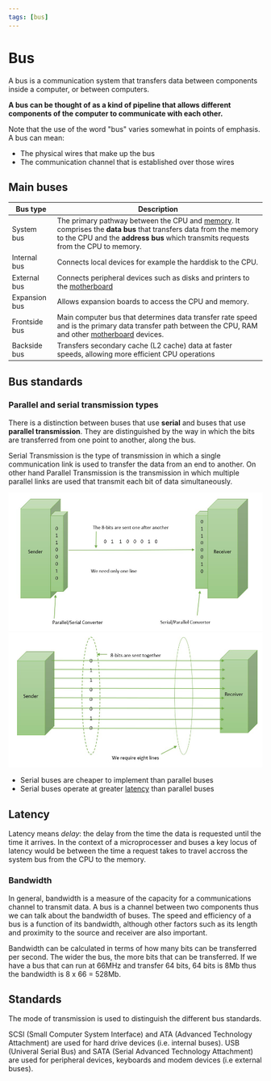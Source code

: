 ```yaml
---
tags: [bus]
---
```


# Bus

A bus is a communication system that transfers data between components inside a
computer, or between computers.

**A bus can be thought of as a kind of pipeline that allows different components
of the computer to communicate with each other.**

Note that the use of the word "bus" varies somewhat in points of emphasis. A bus
can mean:

- The physical wires that make up the bus
- The communication channel that is established over those wires

## Main buses

| Bus type      | Description                                                                                                                                                                                                                                      |
| ------------- | ------------------------------------------------------------------------------------------------------------------------------------------------------------------------------------------------------------------------------------------------ |
| System bus    | The primary pathway between the CPU and [memory](Memory.md). It comprises the **data bus** that transfers data from the memory to the CPU and the **address bus** which transmits requests from the CPU to memory. |
| Internal bus  | Connects local devices for example the harddisk to the CPU.                                                                                                                                                                                      |
| External bus  | Connects peripheral devices such as disks and printers to the [motherboard](Motherboard.md)                                                                                                                            |
| Expansion bus | Allows expansion boards to access the CPU and memory.                                                                                                                                                                                            |
| Frontside bus | Main computer bus that determines data transfer rate speed and is the primary data transfer path between the CPU, RAM and other [motherboard](Motherboard.md) devices.                                                 |
| Backside bus  | Transfers secondary cache (L2 cache) data at faster speeds, allowing more efficient CPU operations                                                                                                                                               |

## Bus standards

### Parallel and serial transmission types

There is a distinction between buses that use **serial** and buses that use
**parallel transmission**. They are distinguished by the way in which the bits
are transferred from one point to another, along the bus.

Serial Transmission is the type of transmission in which a single communication
link is used to transfer the data from an end to another. On other hand Parallel
Transmission is the transmission in which multiple parallel links are used that
transmit each bit of data simultaneously.

<img src="../img/serial-transmission.jpg" width="800px"/>
<img src="../img/parallel-transmission.jpg" width="800px"/>

- Serial buses are cheaper to implement than parallel buses
- Serial buses operate at greater
  [latency](Bus.md#latency) than parallel buses

## Latency

Latency means _delay_: the delay from the time the data is requested until the
time it arrives. In the context of a microprocesser and buses a key locus of
latency would be between the time a request takes to travel accross the system
bus from the CPU to the memory.

### Bandwidth

In general, bandwidth is a measure of the capacity for a communications channel
to transmit data. A bus is a channel between two components thus we can talk
about the bandwidth of buses. The speed and efficiency of a bus is a function of
its bandwidth, although other factors such as its length and proximity to the
source and receiver are also important.

Bandwidth can be calculated in terms of how many bits can be transferred per
second. The wider the bus, the more bits that can be transferred. If we have a
bus that can run at 66MHz and transfer 64 bits, 64 bits is 8Mb thus the
bandwidth is 8 x 66 = 528Mb.

## Standards

The mode of transmission is used to distinguish the different bus standards.

SCSI (Small Computer System Interface) and ATA (Advanced Technology Attachment)
are used for hard drive devices (i.e. internal buses). USB (Univeral Serial Bus)
and SATA (Serial Advanced Technology Attachment) are used for peripheral
devices, keyboards and modem devices (i.e external buses).
